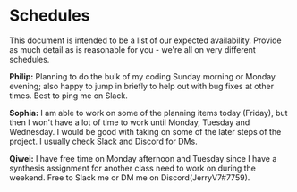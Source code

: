 # Schedules

This document is intended to be a list of our expected availability. Provide as much detail as is reasonable for you - we're all on very different schedules.

**Philip:** Planning to do the bulk of my coding Sunday morning or Monday evening; also happy to jump in briefly to help out with bug fixes at other times. Best to ping me on Slack.

**Sophia:** I am able to work on some of the planning items today (Friday), but then I won't have a lot of time to work until Monday, Tuesday and Wednesday. I would be good with taking on some of the later steps of the project. I usually check Slack and Discord for DMs.

**Qiwei:** I have free time on Monday afternoon and Tuesday since I have a synthesis assignment for another class need to work on during the weekend. Free to Slack me or DM me on Discord(JerryV7#7759).
